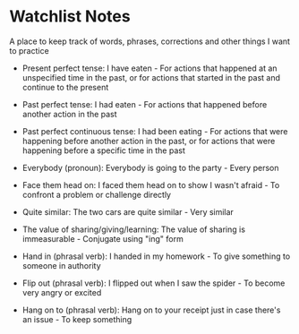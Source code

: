 # Watchlist Notes

A place to keep track of words, phrases, corrections and other things I want to practice

- Present perfect tense: I have eaten - For actions that happened at an unspecified time in the past, or for actions that started in the past and continue to the present

- Past perfect tense: I had eaten - For actions that happened before another action in the past

- Past perfect continuous tense: I had been eating - For actions that were happening before another action in the past, or for actions that were happening before a specific time in the past

- Everybody (pronoun): Everybody is going to the party - Every person

- Face them head on: I faced them head on to show I wasn't afraid - To confront a problem or challenge directly

- Quite similar: The two cars are quite similar - Very similar

- The value of sharing/giving/learning: The value of sharing is immeasurable - Conjugate using "ing" form

- Hand in (phrasal verb): I handed in my homework - To give something to someone in authority

- Flip out (phrasal verb): I flipped out when I saw the spider - To become very angry or excited

- Hang on to (phrasal verb): Hang on to your receipt just in case there's an issue - To keep something
